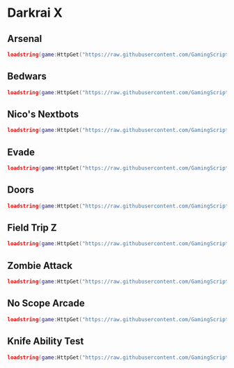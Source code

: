 # Darkrai X

## Arsenal
```lua
loadstring(game:HttpGet("https://raw.githubusercontent.com/GamingScripter/Darkrai-X/main/Games/Arsenal/LessLaggy"))()
```

## Bedwars
```lua
loadstring(game:HttpGet("https://raw.githubusercontent.com/GamingScripter/Darkrai-X/main/Games/Bedwars"))()
```

## Nico's Nextbots
```lua
loadstring(game:HttpGet("https://raw.githubusercontent.com/GamingScripter/Darkrai-X/main/Games/NicoNextBots"))()
```

## Evade
```lua
loadstring(game:HttpGet("https://raw.githubusercontent.com/GamingScripter/Darkrai-X/main/Games/Evade"))()
```

## Doors
```lua
loadstring(game:HttpGet("https://raw.githubusercontent.com/GamingScripter/Darkrai-X/main/Games/Doors"))()
```

## Field Trip Z
```lua
loadstring(game:HttpGet("https://raw.githubusercontent.com/GamingScripter/Darkrai-X/main/Games/FieldTripZ"))()
```

## Zombie Attack
```lua
loadstring(game:HttpGet("https://raw.githubusercontent.com/GamingScripter/Darkrai-X/main/Games/Zombie%20Attack"))()
```

## No Scope Arcade
```lua
loadstring(game:HttpGet("https://raw.githubusercontent.com/GamingScripter/Darkrai-X/main/Games/NoScopeArcade"))()
```

## Knife Ability Test
```lua
loadstring(game:HttpGet("https://raw.githubusercontent.com/GamingScripter/Darkrai-X/main/KAT"))()
```
